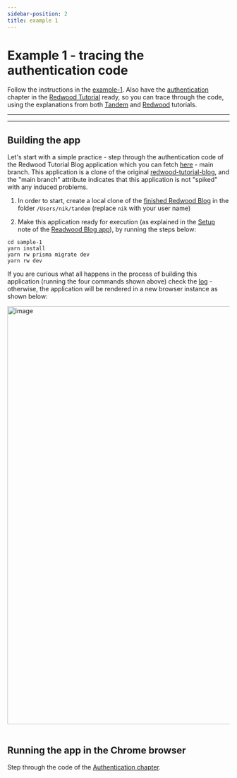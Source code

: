 ```yaml
---
sidebar-position: 2
title: example 1
---
```



# Example 1 - tracing the authentication code

Follow the instructions in the [example-1](https://rw-community.org/how-to/debugging/chrome/chrome). Also have the [authentication](https://redwoodjs.com/docs/tutorial/chapter4/authentication) chapter in the [Redwood Tutorial](https://redwoodjs.com/docs/tutorial/foreword) ready, so you can trace through the code, using the explanations from both [Tandem](https://rw-community.org/how-to/debugging/introduction) and [Redwood](https://redwoodjs.com/docs/tutorial/foreword) tutorials.

---
---

## Building the app

Let's start with a simple practice - step through the authentication code of the Redwood Tutorial Blog application which you can fetch [here](https://github.com/adriatic/tandem-tutorial-samples) - main branch. This application is a clone of the original [redwood-tutorial-blog](https://github.com/redwoodjs/redwood-tutorial), and the "main branch" attribute indicates that this application is not "spiked" with any induced problems.

1. In order to start, create a local clone of the [finished Redwood Blog](https://github.com/adriatic/tandem-tutorial-samples) in the folder `/Users/nik/tandem` (replace `nik` with your user name)

2. Make this application ready for execution (as explained in the [Setup](https://github.com/redwoodjs/redwood-tutorial#setup) note of the [Readwood Blog app](https://github.com/redwoodjs/redwood-tutorial#redwood-tutorial-app)), by running the steps below:

```
cd sample-1
yarn install
yarn rw prisma migrate dev
yarn rw dev
```
If you are curious what all happens in the process of building this application (running the four commands shown above) check the [log](https://github.com/adriatic/tandem/issues/5) - otherwise, the application will be rendered in a new browser instance as shown below:  

<img width="948" alt="image" src="https://user-images.githubusercontent.com/2712405/166114124-54b0daa6-130d-49d2-997a-f0cb814e158b.png"/>
<br/>
<br/>


## Running the app in the Chrome browser

Step through the code of the [Authentication chapter](https://redwoodjs.com/docs/tutorial/chapter4/authentication).


